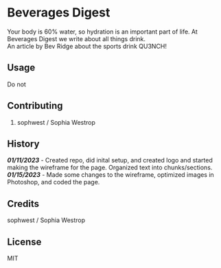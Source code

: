 # Beverages Digest
Your body is 60% water, so hydration is an important part of life. At Beverages Digest we write about all things drink.  
An article by Bev Ridge about the sports drink QU3NCH!

## Usage

Do not 

## Contributing

1. sophwest / Sophia Westrop

## History

***01/11/2023*** - Created repo, did inital setup, and created logo and started making the wireframe for the page. Organized text into chunks/sections.  
***01/15/2023*** - Made some changes to the wireframe, optimized images in Photoshop, and coded the page.  

## Credits

sophwest / Sophia Westrop  

## License

MIT
